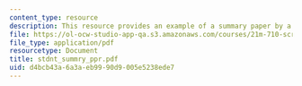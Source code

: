 ```yaml
---
content_type: resource
description: This resource provides an example of a summary paper by a student.
file: https://ol-ocw-studio-app-qa.s3.amazonaws.com/courses/21m-710-script-analysis-fall-2005/d4bcb43a6a3aeb9990d9005e5238ede7_stdnt_summry_ppr.pdf
file_type: application/pdf
resourcetype: Document
title: stdnt_summry_ppr.pdf
uid: d4bcb43a-6a3a-eb99-90d9-005e5238ede7
---
```

